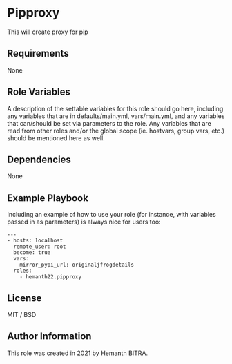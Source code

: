 Pipproxy
=========

This will create proxy for pip

Requirements
------------
None

Role Variables
--------------

A description of the settable variables for this role should go here, including any variables that are in defaults/main.yml, vars/main.yml, and any variables that can/should be set via parameters to the role. Any variables that are read from other roles and/or the global scope (ie. hostvars, group vars, etc.) should be mentioned here as well.

Dependencies
------------

None

Example Playbook
----------------

Including an example of how to use your role (for instance, with variables passed in as parameters) is always nice for users too:

    ---
    - hosts: localhost
      remote_user: root
      become: true
      vars:
        mirror_pypi_url: originaljfrogdetails
      roles:
        - hemanth22.pipproxy

License
-------

MIT / BSD

Author Information
------------------

This role was created in 2021 by Hemanth BITRA.
